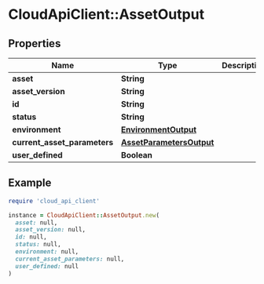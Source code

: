 # CloudApiClient::AssetOutput

## Properties

| Name | Type | Description | Notes |
| ---- | ---- | ----------- | ----- |
| **asset** | **String** |  |  |
| **asset_version** | **String** |  |  |
| **id** | **String** |  |  |
| **status** | **String** |  |  |
| **environment** | [**EnvironmentOutput**](EnvironmentOutput.md) |  |  |
| **current_asset_parameters** | [**AssetParametersOutput**](AssetParametersOutput.md) |  |  |
| **user_defined** | **Boolean** |  |  |

## Example

```ruby
require 'cloud_api_client'

instance = CloudApiClient::AssetOutput.new(
  asset: null,
  asset_version: null,
  id: null,
  status: null,
  environment: null,
  current_asset_parameters: null,
  user_defined: null
)
```

